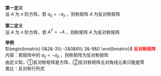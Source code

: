 **第一定义**  
设 $A$ 为 $n$ 阶方阵，若 $a_{ij}=-a_{ji}$ ，则称矩阵 $A$ 为反对称矩阵  
  
**第二定义**  
设 $A$ 为 $n$ 阶方阵，若 $A^T=-A$ ，则称矩阵 $A$ 为反对称矩阵  
  
**举例**  
 $\begin{bmatrix}  
0&2&-3\\\   
-2&0&9\\\   
3&-9&0  
\end{bmatrix}$ <font color=red>**反对称矩阵**</font>  
内容：若矩阵中的 $a_{ij}=-a_{ji}$ ，则称矩阵为反对称矩阵  
由定义知，①反对称矩阵是方阵，②反对称矩阵主对角线元素只能是零  
类比：反对称行列式  
